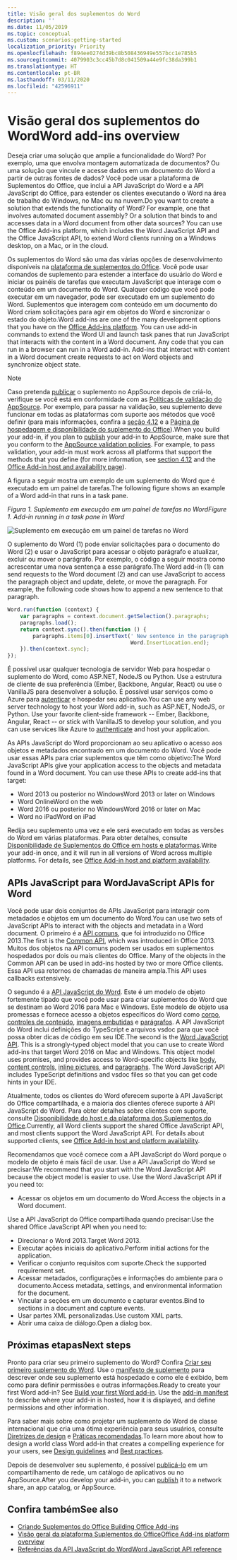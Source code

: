 ```yaml
---
title: Visão geral dos suplementos do Word
description: ''
ms.date: 11/05/2019
ms.topic: conceptual
ms.custom: scenarios:getting-started
localization_priority: Priority
ms.openlocfilehash: f894ee0274d39bc8b508436949e557bcc1e785b5
ms.sourcegitcommit: 4079903c3cc45b7d8c041509a44e9fc38da399b1
ms.translationtype: HT
ms.contentlocale: pt-BR
ms.lasthandoff: 03/11/2020
ms.locfileid: "42596911"
---
```

# <a name="word-add-ins-overview"></a><span data-ttu-id="a5402-102">Visão geral dos suplementos do Word</span><span class="sxs-lookup"><span data-stu-id="a5402-102">Word add-ins overview</span></span>

<span data-ttu-id="a5402-p101">Deseja criar uma solução que amplie a funcionalidade do Word? Por exemplo, uma que envolva montagem automatizada de documentos? Ou uma solução que vincule e acesse dados em um documento do Word a partir de outras fontes de dados? Você pode usar a plataforma de Suplementos do Office, que inclui a API JavaScript do Word e a API JavaScript do Office, para estender os clientes executando o Word na área de trabalho do Windows, no Mac ou na nuvem.</span><span class="sxs-lookup"><span data-stu-id="a5402-p101">Do you want to create a solution that extends the functionality of Word? For example, one that involves automated document assembly? Or a solution that binds to and accesses data in a Word document from other data sources? You can use the Office Add-ins platform, which includes the Word JavaScript API and the Office JavaScript API, to extend Word clients running on a Windows desktop, on a Mac, or in the cloud.</span></span>

<span data-ttu-id="a5402-p102">Os suplementos do Word são uma das várias opções de desenvolvimento disponíveis na [plataforma de suplementos do Office](../overview/office-add-ins.md). Você pode usar comandos de suplemento para estender a interface do usuário do Word e iniciar os painéis de tarefas que executam JavaScript que interage com o conteúdo em um documento do Word. Qualquer código que você pode executar em um navegador, pode ser executado em um suplemento do Word. Suplementos que interagem com conteúdo em um documento do Word criam solicitações para agir em objetos do Word e sincronizar o estado do objeto.</span><span class="sxs-lookup"><span data-stu-id="a5402-p102">Word add-ins are one of the many development options that you have on the [Office Add-ins platform](../overview/office-add-ins.md). You can use add-in commands to extend the Word UI and launch task panes that run JavaScript that interacts with the content in a Word document. Any code that you can run in a browser can run in a Word add-in. Add-ins that interact with content in a Word document create requests to act on Word objects and synchronize object state.</span></span> 

> [!NOTE]
> <span data-ttu-id="a5402-p103">Caso pretenda [publicar](../publish/publish.md) o suplemento no AppSource depois de criá-lo, verifique se você está em conformidade com as [Políticas de validação do AppSource](/office/dev/store/validation-policies). Por exemplo, para passar na validação, seu suplemento deve funcionar em todas as plataformas com suporte aos métodos que você definir (para mais informações, confira a [seção 4.12](/office/dev/store/validation-policies#4-apps-and-add-ins-behave-predictably) e a [Página de hospedagem e disponibilidade do suplemento do Office](../overview/office-add-in-availability.md)).</span><span class="sxs-lookup"><span data-stu-id="a5402-p103">When you build your add-in, if you plan to [publish](../publish/publish.md) your add-in to AppSource, make sure that you conform to the [AppSource validation policies](/office/dev/store/validation-policies). For example, to pass validation, your add-in must work across all platforms that support the methods that you define (for more information, see [section 4.12](/office/dev/store/validation-policies#4-apps-and-add-ins-behave-predictably) and the [Office Add-in host and availability page](../overview/office-add-in-availability.md)).</span></span>

<span data-ttu-id="a5402-113">A figura a seguir mostra um exemplo de um suplemento do Word que é executado em um painel de tarefas.</span><span class="sxs-lookup"><span data-stu-id="a5402-113">The following figure shows an example of a Word add-in that runs in a task pane.</span></span>

<span data-ttu-id="a5402-114">*Figura 1. Suplemento em execução em um painel de tarefas no Word*</span><span class="sxs-lookup"><span data-stu-id="a5402-114">*Figure 1. Add-in running in a task pane in Word*</span></span>

![Suplemento em execução em um painel de tarefas no Word](../images/word-add-in-show-host-client.png)

<span data-ttu-id="a5402-p104">O suplemento do Word (1) pode enviar solicitações para o documento do Word (2) e usar o JavaScript para acessar o objeto parágrafo e atualizar, excluir ou mover o parágrafo. Por exemplo, o código a seguir mostra como acrescentar uma nova sentença a esse parágrafo.</span><span class="sxs-lookup"><span data-stu-id="a5402-p104">The Word add-in (1) can send requests to the Word document (2) and can use JavaScript to access the paragraph object and update, delete, or move the paragraph. For example, the following code shows how to append a new sentence to that paragraph.</span></span>

```js
Word.run(function (context) {
    var paragraphs = context.document.getSelection().paragraphs;
    paragraphs.load();
    return context.sync().then(function () {
        paragraphs.items[0].insertText(' New sentence in the paragraph.',
                                       Word.InsertLocation.end);
    }).then(context.sync);
});

```

<span data-ttu-id="a5402-p105">É possível usar qualquer tecnologia de servidor Web para hospedar o suplemento do Word, como ASP.NET, NodeJS ou Python. Use a estrutura de cliente de sua preferência (Ember, Backbone, Angular, React) ou use o VanillaJS para desenvolver a solução. É possível usar serviços como o Azure para [autenticar](../develop/overview-authn-authz.md) e hospedar seu aplicativo.</span><span class="sxs-lookup"><span data-stu-id="a5402-p105">You can use any web server technology to host your Word add-in, such as ASP.NET, NodeJS, or Python. Use your favorite client-side framework -- Ember, Backbone, Angular, React -- or stick with VanillaJS to develop your solution, and you can use services like Azure to [authenticate](../develop/overview-authn-authz.md) and host your application.</span></span>

<span data-ttu-id="a5402-p106">As APIs JavaScript do Word proporcionam ao seu aplicativo o acesso aos objetos e metadados encontrado em um documento do Word. Você pode usar essas APIs para criar suplementos que têm como objetivo:</span><span class="sxs-lookup"><span data-stu-id="a5402-p106">The Word JavaScript APIs give your application access to the objects and metadata found in a Word document. You can use these APIs to create add-ins that target:</span></span>

* <span data-ttu-id="a5402-122">Word 2013 ou posterior no Windows</span><span class="sxs-lookup"><span data-stu-id="a5402-122">Word 2013 or later on Windows</span></span>
* <span data-ttu-id="a5402-123">Word Online</span><span class="sxs-lookup"><span data-stu-id="a5402-123">Word on the web</span></span>
* <span data-ttu-id="a5402-124">Word 2016 ou posterior no Windows</span><span class="sxs-lookup"><span data-stu-id="a5402-124">Word 2016 or later on Mac</span></span>
* <span data-ttu-id="a5402-125">Word no iPad</span><span class="sxs-lookup"><span data-stu-id="a5402-125">Word on iPad</span></span>

<span data-ttu-id="a5402-p107">Redija seu suplemento uma vez e ele será executado em todas as versões do Word em várias plataformas. Para obter detalhes, consulte [Disponibilidade de Suplementos do Office em hosts e plataformas](../overview/office-add-in-availability.md).</span><span class="sxs-lookup"><span data-stu-id="a5402-p107">Write your add-in once, and it will run in all versions of Word across multiple platforms. For details, see [Office Add-in host and platform availability](../overview/office-add-in-availability.md).</span></span>

## <a name="javascript-apis-for-word"></a><span data-ttu-id="a5402-128">APIs JavaScript para Word</span><span class="sxs-lookup"><span data-stu-id="a5402-128">JavaScript APIs for Word</span></span>

<span data-ttu-id="a5402-129">Você pode usar dois conjuntos de APIs JavaScript para interagir com metadados e objetos em um documento do Word.</span><span class="sxs-lookup"><span data-stu-id="a5402-129">You can use two sets of JavaScript APIs to interact with the objects and metadata in a Word document.</span></span> <span data-ttu-id="a5402-130">O primeiro é a [API comuns](/javascript/api/office), que foi introduzido no Office 2013.</span><span class="sxs-lookup"><span data-stu-id="a5402-130">The first is the [Common API](/javascript/api/office), which was introduced in Office 2013.</span></span> <span data-ttu-id="a5402-131">Muitos dos objetos na API comuns podem ser usados em suplementos hospedados por dois ou mais clientes do Office. </span><span class="sxs-lookup"><span data-stu-id="a5402-131">Many of the objects in the Common API can be used in add-ins hosted by two or more Office clients.</span></span> <span data-ttu-id="a5402-132">Essa API usa retornos de chamadas de maneira ampla.</span><span class="sxs-lookup"><span data-stu-id="a5402-132">This API uses callbacks extensively.</span></span>

<span data-ttu-id="a5402-p109">O segundo é a [API JavaScript do Word](/javascript/api/word). Este é um modelo de objeto fortemente tipado que você pode usar para criar suplementos do Word que se destinam ao Word 2016 para Mac e Windows. Este modelo de objeto usa promessas e fornece acesso a objetos específicos do Word como [corpo](/javascript/api/word/word.body), [controles de conteúdo](/javascript/api/word/word.contentcontrol), [imagens embutidas](/javascript/api/word/word.inlinepicture) e [parágrafos](/javascript/api/word/word.paragraph). A API JavaScript do Word inclui definições do TypeScript e arquivos vsdoc para que você possa obter dicas de código em seu IDE.</span><span class="sxs-lookup"><span data-stu-id="a5402-p109">The second is the [Word JavaScript API](/javascript/api/word). This is a strongly-typed object model that you can use to create Word add-ins that target Word 2016 on Mac and Windows. This object model uses promises, and provides access to Word-specific objects like [body](/javascript/api/word/word.body), [content controls](/javascript/api/word/word.contentcontrol), [inline pictures](/javascript/api/word/word.inlinepicture), and [paragraphs](/javascript/api/word/word.paragraph). The Word JavaScript API includes TypeScript definitions and vsdoc files so that you can get code hints in your IDE.</span></span>

<span data-ttu-id="a5402-p110">Atualmente, todos os clientes do Word oferecem suporte à API JavaScript do Office compartilhada, e a maioria dos clientes oferece suporte à API JavaScript do Word. Para obter detalhes sobre clientes com suporte, consulte [Disponibilidade do host e da plataforma dos Suplementos do Office](../overview/office-add-in-availability.md).</span><span class="sxs-lookup"><span data-stu-id="a5402-p110">Currently, all Word clients support the shared Office JavaScript API, and most clients support the Word JavaScript API. For details about supported clients, see [Office Add-in host and platform availability](../overview/office-add-in-availability.md).</span></span>

<span data-ttu-id="a5402-p111">Recomendamos que você comece com a API JavaScript do Word porque o modelo de objeto é mais fácil de usar. Use a API JavaScript do Word se precisar:</span><span class="sxs-lookup"><span data-stu-id="a5402-p111">We recommend that you start with the Word JavaScript API because the object model is easier to use. Use the Word JavaScript API if you need to:</span></span>

* <span data-ttu-id="a5402-141">Acessar os objetos em um documento do Word.</span><span class="sxs-lookup"><span data-stu-id="a5402-141">Access the objects in a Word document.</span></span>

<span data-ttu-id="a5402-142">Use a API JavaScript do Office compartilhada quando precisar:</span><span class="sxs-lookup"><span data-stu-id="a5402-142">Use the shared Office JavaScript API when you need to:</span></span>

* <span data-ttu-id="a5402-143">Direcionar o Word 2013.</span><span class="sxs-lookup"><span data-stu-id="a5402-143">Target Word 2013.</span></span>
* <span data-ttu-id="a5402-144">Executar ações iniciais do aplicativo.</span><span class="sxs-lookup"><span data-stu-id="a5402-144">Perform initial actions for the application.</span></span>
* <span data-ttu-id="a5402-145">Verificar o conjunto requisitos com suporte.</span><span class="sxs-lookup"><span data-stu-id="a5402-145">Check the supported requirement set.</span></span>
* <span data-ttu-id="a5402-146">Acessar metadados, configurações e informações do ambiente para o documento.</span><span class="sxs-lookup"><span data-stu-id="a5402-146">Access metadata, settings, and environmental information for the document.</span></span>
* <span data-ttu-id="a5402-147">Vincular a seções em um documento e capturar eventos.</span><span class="sxs-lookup"><span data-stu-id="a5402-147">Bind to sections in a document and capture events.</span></span>
* <span data-ttu-id="a5402-148">Usar partes XML personalizadas.</span><span class="sxs-lookup"><span data-stu-id="a5402-148">Use custom XML parts.</span></span>
* <span data-ttu-id="a5402-149">Abrir uma caixa de diálogo.</span><span class="sxs-lookup"><span data-stu-id="a5402-149">Open a dialog box.</span></span>

## <a name="next-steps"></a><span data-ttu-id="a5402-150">Próximas etapas</span><span class="sxs-lookup"><span data-stu-id="a5402-150">Next steps</span></span>

<span data-ttu-id="a5402-p112">Pronto para criar seu primeiro suplemento do Word? Confira [Criar seu primeiro suplemento do Word](word-add-ins.md). Use o [manifesto de suplemento](../develop/add-in-manifests.md) para descrever onde seu suplemento está hospedado e como ele é exibido, bem como para definir permissões e outras informações.</span><span class="sxs-lookup"><span data-stu-id="a5402-p112">Ready to create your first Word add-in? See [Build your first Word add-in](word-add-ins.md). Use the [add-in manifest](../develop/add-in-manifests.md) to describe where your add-in is hosted, how it is displayed, and define permissions and other information.</span></span>

<span data-ttu-id="a5402-154">Para saber mais sobre como projetar um suplemento do Word de classe internacional que cria uma ótima experiência para seus usuários, consulte [Diretrizes de design](../design/add-in-design.md) e [Práticas recomendadas](../concepts/add-in-development-best-practices.md).</span><span class="sxs-lookup"><span data-stu-id="a5402-154">To learn more about how to design a world class Word add-in that creates a compelling experience for your users, see [Design guidelines](../design/add-in-design.md) and [Best practices](../concepts/add-in-development-best-practices.md).</span></span>

<span data-ttu-id="a5402-155">Depois de desenvolver seu suplemento, é possível [publicá-lo](../publish/publish.md) em um compartilhamento de rede, um catálogo de aplicativos ou no AppSource.</span><span class="sxs-lookup"><span data-stu-id="a5402-155">After you develop your add-in, you can [publish](../publish/publish.md) it to a network share, an app catalog, or AppSource.</span></span>

## <a name="see-also"></a><span data-ttu-id="a5402-156">Confira também</span><span class="sxs-lookup"><span data-stu-id="a5402-156">See also</span></span>

* [<span data-ttu-id="a5402-157">Criando Suplementos do Office </span><span class="sxs-lookup"><span data-stu-id="a5402-157">Building Office Add-ins</span></span>](../overview/office-add-ins-fundamentals.md)
* [<span data-ttu-id="a5402-158">Visão geral da plataforma Suplementos do Office</span><span class="sxs-lookup"><span data-stu-id="a5402-158">Office Add-ins platform overview</span></span>](../overview/office-add-ins.md)
* [<span data-ttu-id="a5402-159">Referências da API JavaScript do Word</span><span class="sxs-lookup"><span data-stu-id="a5402-159">Word JavaScript API reference</span></span>](../reference/overview/word-add-ins-reference-overview.md)
